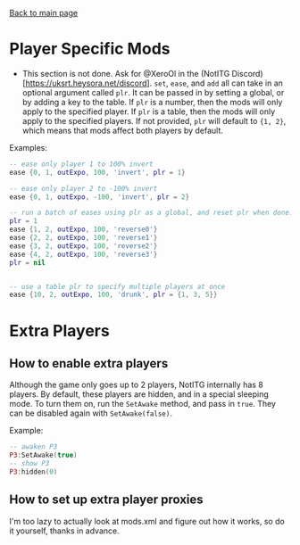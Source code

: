 [Back to main page](..)
# Player Specific Mods
* This section is not done. Ask for @XeroOl in the (NotITG Discord)[https://uksrt.heysora.net/discord].
`set`, `ease`, and `add` all can take in an optional argument called `plr`.
It can be passed in by setting a global, or by adding a key to the table. If `plr` is a number, then the mods will only apply to the specified player. If `plr` is a table, then the mods will only apply to the specified players. If not provided, `plr` will default to `{1, 2}`, which means that mods affect both players by default.

Examples:
```lua
-- ease only player 1 to 100% invert
ease {0, 1, outExpo, 100, 'invert', plr = 1}

-- ease only player 2 to -100% invert
ease {0, 1, outExpo, -100, 'invert', plr = 2}

-- run a batch of eases using plr as a global, and reset plr when done.
plr = 1
ease {1, 2, outExpo, 100, 'reverse0'}
ease {2, 2, outExpo, 100, 'reverse1'}
ease {3, 2, outExpo, 100, 'reverse2'}
ease {4, 2, outExpo, 100, 'reverse3'}
plr = nil


-- use a table plr to specify multiple players at once
ease {10, 2, outExpo, 100, 'drunk', plr = {1, 3, 5}}
```

# Extra Players
## How to enable extra players
Although the game only goes up to 2 players, NotITG internally has 8 players. By default, these players are hidden, and in a special sleeping mode. To turn them on, run the `SetAwake` method, and pass in `true`. They can be disabled again with `SetAwake(false)`.

Example:
```lua
-- awaken P3
P3:SetAwake(true)
-- show P3
P3:hidden(0)
```

## How to set up extra player proxies
I'm too lazy to actually look at mods.xml and figure out how it works, so do it yourself, thanks in advance.
